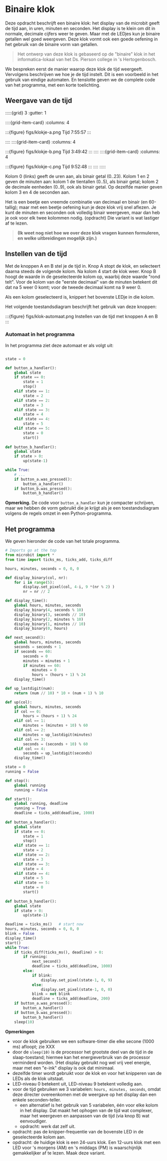 # Binaire klok

Deze opdracht beschrijft een binaire klok: het display van de microbit geeft de tijd aan, in uren, minuten en seconden. Het display is te klein om dit in normale, decimale cijfers weer te geven. Maar met de LEDjes kun je binaire getallen wel goed weergeven. Deze klok vormt ook een goede oefening in het gebruik van de binaire vorm van getallen.

> Het ontwerp van deze klok is gebaseerd op de "binaire" klok in het informatica-lokaal van het Ds. Pierson college in 's Hertogenbosch.

We bespreken eerst de manier waarop deze klok de tijd weergeeft. Vervolgens beschrijven we hoe je de tijd instelt. Dit is een voorbeeld in het gebruik van eindige automaten. En tenslotte geven we de complete code van het programma, met een korte toelichting.

## Weergave van de tijd

:::::{grid} 3
:gutter: 1

::::{grid-item-card}
:columns: 4

:::{figure} figs/klokje-a.png
Tijd 7:55:57
:::

::::
::::{grid-item-card}
:columns: 4

:::{figure} figs/klokje-b.png
Tijd 3:49:42
:::
::::
::::{grid-item-card}
:columns: 4

:::{figure} figs/klokje-c.png
Tijd 9:52:48
:::
::::
:::::

Kolom 0 (links) geeft de uren aan, als binair getal (0..23).
Kolom 1 en 2 geven de minuten aan: kolom 1 de tientallen (0..5), als binair getal; kolom 2 de decimale eenheden (0..9), ook als binair getal.
Op dezelfde manier geven kolom 3 en 4 de seconden aan.

Het is een beetje een vreemde combinatie van decimaal en binair (en 60-tallig); maar met een beetje oefening kun je deze klok vrij snel aflezen. Je kunt de minuten en seconden ook volledig binair weergeven, maar dan heb je ook voor elk twee kolommen nodig. (opdracht) Die variant is wat lastiger af te lezen.

> **(Ik weet nog niet hoe we over deze klok vragen kunnen formuleren, en welke uitbreidingen mogelijk zijn.)**

## Instellen van de tijd

Met de knoppen A en B stel je de tijd in.
Knop A stopt de klok, en selecteert daarna steeds de volgende kolom. Na kolom 4 start de klok weer. 
Knop B hoogt de waarde in de geselecteerde kolom op, waarbij deze waarde "rond telt". Voor de kolom van de "eerste decimaal" van de minuten betekent dit dat na 5 weer 0 komt; voor de tweede decimaal komt na 9 weer 0.

Als een kolom geselecteerd is, knippert het bovenste LEDje in die kolom.

Het volgende toestandsdiagram beschrijft het gebruik van deze knoppen:

:::{figure} figs/klok-automaat.png
Instellen van de tijd met knoppen A en B
:::

### Automaat in het programma

In het programma ziet deze automaat er als volgt uit:

```Python

state = 0

def button_a_handler():
    global state
    if state == 0:
        state = 1
        stop()
    elif state == 1:
        state = 2
    elif state == 2:
        state = 3
    elif state == 3:
        state = 4
    elif state == 4:
        state = 5
    elif state == 5:
        state = 0
        start()
   
def button_b_handler():
    global state
    if state > 0:
        up(state-1)

while True:
    # ...
    if button_a.was_pressed():
        button_a_handler()
    if button_b.was_pressed():
        button_b_handler()
```

**Opmerking.** De code voor `button_a_handler` kun je compacter schrijven, maar we hebben de vorm gebruikt die je krijgt als je een toestandsdiagram volgens de regels omzet in een Python-programma.

## Het programma

We geven hieronder de code van het totale programma.

```Python
# Imports go at the top
from microbit import *
from time import ticks_ms, ticks_add, ticks_diff

hours, minutes, seconds = 0, 0, 0

def display_binary(col, nr):
    for i in range(5):
        display.set_pixel(col, 4-i, 9 *(nr % 2) )
        nr = nr // 2

def display_time():
    global hours, minutes, seconds 
    display_binary(4, seconds % 10)
    display_binary(3, seconds // 10)
    display_binary(2, minutes % 10)
    display_binary(1, minutes // 10)
    display_binary(0, hours)

def next_second():
    global hours, minutes, seconds
    seconds = seconds + 1
    if seconds == 60:
        seconds = 0
        minutes = minutes + 1
        if minutes == 60:
            minutes = 0
            hours = (hours + 1) % 24
    display_time()

def up_lastdigit(num):
    return (num // 10) * 10 + (num + 1) % 10

def up(col):
    global hours, minutes, seconds
    if col == 0:
        hours = (hours + 1) % 24
    elif col == 1:
        minutes = (minutes + 10) % 60
    elif col == 2:   
        minutes = up_lastdigit(minutes)
    elif col == 3:
        seconds = (seconds + 10) % 60
    elif col == 4:
        seconds = up_lastdigit(seconds)
    display_time()     

state = 0
running = False

def stop():
    global running
    running = False

def start():
    global running, deadline
    running = True
    deadline = ticks_add(deadline, 1000)
        
def button_a_handler():
    global state
    if state == 0:
        state = 1
        stop()
    elif state == 1:
        state = 2
    elif state == 2:
        state = 3
    elif state == 3:
        state = 4
    elif state == 4:
        state = 5
    elif state == 5:
        state = 0
        start()
   
def button_b_handler():
    global state
    if state > 0:
        up(state-1)

deadline = ticks_ms()   # start now
hours, minutes, seconds = 0, 0, 0
blink = False
display_time()
start()
while True:
    if ticks_diff(ticks_ms(), deadline) > 0:
        if running:
            next_second()
            deadline = ticks_add(deadline, 1000)
        else:
            if blink:
                display.set_pixel(state-1, 0, 9)
            else:
                display.set_pixel(state-1, 0, 0)
            blink = not blink
            deadline = ticks_add(deadline, 200)
    if button_a.was_pressed():
        button_a_handler()
    if button_b.was_pressed():
        button_b_handler()
    sleep(10)
```

**Opmerkingen**

* voor de klok gebruiken we een software-timer die elke secone (1000 ms) afloopt; zie XXX
* door de `sleep(10)` is de processor het grootste deel van de tijd in de slaap-toestand; hiermee kan het energieverbruik van de processor verminderd worden. (Het display gebruikt nog wel vrij veel energie, maar met een "e-ink" display is ook dat minimaal.
* dezelfde timer wordt gebruikt voor de klok en voor het knipperen van de LEDs als de klok uitstaat.
* LED-niveau 0 betekent uit, LED-niveau 9 betekent volledig aan.
* voor de tijd gebruiken we 3 variabelen: `hours, minutes, seconds`, omdat deze directer overeenkomen met de weergave op het display dan een enkele seconden-teller.
    * een alternatief is het gebruik van 5 variabelen, één voor elke kolom in het display. Dat maakt het ophogen van de tijd wat complexer, maar het weergeven en aanpassen van de tijd (via knop B) wat eenvoudiger.
    * opdracht: werk dat zelf uit.
* opdracht: pas de knipper-frequentie van de bovenste LED in de geselecteerde kolom aan.
* opdracht: de huidige klok is een 24-uurs klok. Een 12-uurs klok met een LED voor 's morgens (AM) en 's middags (PM) is waarschijnlijk gemakkelijker af te lezen. Maak deze variant.
